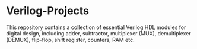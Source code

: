 # Verilog-Projects
This repository contains a collection of essential Verilog HDL modules for digital design, including adder, subtractor, multiplexer (MUX), demultiplexer (DEMUX), flip-flop, shift register, counters, RAM etc.
